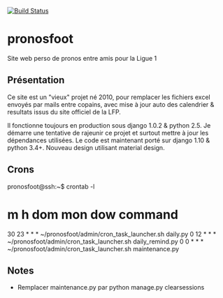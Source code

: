 [![Build Status](https://travis-ci.org/dmartin35/pronosfoot.svg?branch=master)](https://travis-ci.org/dmartin35/pronosfoot)

# pronosfoot
Site web perso de pronos entre amis pour la Ligue 1


Présentation
------------
Ce site est un "vieux" projet né 2010, pour remplacer les fichiers excel envoyés par mails entre copains,
avec mise à jour auto des calendrier & resultats issus du site officiel de la LFP.

Il fonctionne toujours en production sous django 1.0.2 & python 2.5.
Je démarre une tentative de rajeunir ce projet et surtout mettre à jour les dépendances utilisées.
Le code est maintenant porté sur django 1.10 & python 3.4+.
Nouveau design utilisant material design.

Crons
-----
pronosfoot@ssh:~$ crontab -l
# m h  dom mon dow   command
30 23 * * * ~/pronosfoot/admin/cron_task_launcher.sh daily.py
0 12 * * * ~/pronosfoot/admin/cron_task_launcher.sh daily_remind.py
0 0 * * * ~/pronosfoot/admin/cron_task_launcher.sh maintenance.py

Notes
-----

- Remplacer maintenance.py par python manage.py clearsessions


